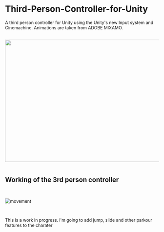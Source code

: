 # Third-Person-Controller-for-Unity
A third person controller for Unity using the Unity's new Input system and Cinemachine. 
Animations are taken from ADOBE MIXAMO.

<br>

<img src="https://user-images.githubusercontent.com/58749843/177001034-33e116f8-6a5f-4819-bd17-9fa84f7f0406.png" width="600" height="400">
<br>
<br>

## Working of the 3rd person controller
<br>

![movement](https://user-images.githubusercontent.com/58749843/177001408-951e2f94-5b81-4726-8acd-9a001866e560.gif)



<br>

This is a work in progress. i'm going to add jump, slide and other parkour features to the charater
